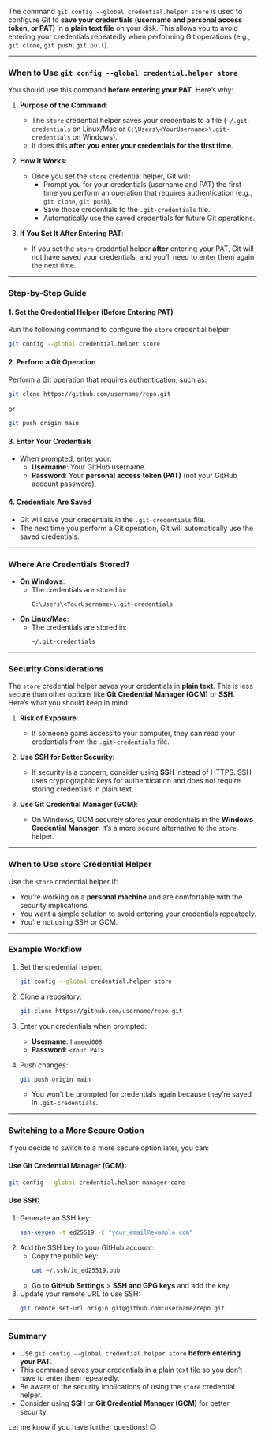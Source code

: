 The command `git config --global credential.helper store` is used to configure Git to **save your credentials (username and personal access token, or PAT)** in a **plain text file** on your disk. This allows you to avoid entering your credentials repeatedly when performing Git operations (e.g., `git clone`, `git push`, `git pull`).

---

### **When to Use `git config --global credential.helper store`**

You should use this command **before entering your PAT**. Here’s why:

1. **Purpose of the Command**:

   - The `store` credential helper saves your credentials to a file (`~/.git-credentials` on Linux/Mac or `C:\Users\<YourUsername>\.git-credentials` on Windows).
   - It does this **after you enter your credentials for the first time**.

2. **How It Works**:

   - Once you set the `store` credential helper, Git will:
     - Prompt you for your credentials (username and PAT) the first time you perform an operation that requires authentication (e.g., `git clone`, `git push`).
     - Save those credentials to the `.git-credentials` file.
     - Automatically use the saved credentials for future Git operations.

3. **If You Set It After Entering PAT**:
   - If you set the `store` credential helper **after** entering your PAT, Git will not have saved your credentials, and you’ll need to enter them again the next time.

---

### **Step-by-Step Guide**

#### **1. Set the Credential Helper (Before Entering PAT)**

Run the following command to configure the `store` credential helper:

```bash
git config --global credential.helper store
```

#### **2. Perform a Git Operation**

Perform a Git operation that requires authentication, such as:

```bash
git clone https://github.com/username/repo.git
```

or

```bash
git push origin main
```

#### **3. Enter Your Credentials**

- When prompted, enter your:
  - **Username**: Your GitHub username.
  - **Password**: Your **personal access token (PAT)** (not your GitHub account password).

#### **4. Credentials Are Saved**

- Git will save your credentials in the `.git-credentials` file.
- The next time you perform a Git operation, Git will automatically use the saved credentials.

---

### **Where Are Credentials Stored?**

- **On Windows**:
  - The credentials are stored in:
    ```
    C:\Users\<YourUsername>\.git-credentials
    ```
- **On Linux/Mac**:
  - The credentials are stored in:
    ```
    ~/.git-credentials
    ```

---

### **Security Considerations**

The `store` credential helper saves your credentials in **plain text**. This is less secure than other options like **Git Credential Manager (GCM)** or **SSH**. Here’s what you should keep in mind:

1. **Risk of Exposure**:

   - If someone gains access to your computer, they can read your credentials from the `.git-credentials` file.

2. **Use SSH for Better Security**:

   - If security is a concern, consider using **SSH** instead of HTTPS. SSH uses cryptographic keys for authentication and does not require storing credentials in plain text.

3. **Use Git Credential Manager (GCM)**:
   - On Windows, GCM securely stores your credentials in the **Windows Credential Manager**. It’s a more secure alternative to the `store` helper.

---

### **When to Use `store` Credential Helper**

Use the `store` credential helper if:

- You’re working on a **personal machine** and are comfortable with the security implications.
- You want a simple solution to avoid entering your credentials repeatedly.
- You’re not using SSH or GCM.

---

### **Example Workflow**

1. Set the credential helper:

   ```bash
   git config --global credential.helper store
   ```

2. Clone a repository:

   ```bash
   git clone https://github.com/username/repo.git
   ```

3. Enter your credentials when prompted:

   - **Username**: `hameed008`
   - **Password**: `<Your PAT>`

4. Push changes:
   ```bash
   git push origin main
   ```
   - You won’t be prompted for credentials again because they’re saved in `.git-credentials`.

---

### **Switching to a More Secure Option**

If you decide to switch to a more secure option later, you can:

#### **Use Git Credential Manager (GCM)**:

```bash
git config --global credential.helper manager-core
```

#### **Use SSH**:

1. Generate an SSH key:
   ```bash
   ssh-keygen -t ed25519 -C "your_email@example.com"
   ```
2. Add the SSH key to your GitHub account:
   - Copy the public key:
     ```bash
     cat ~/.ssh/id_ed25519.pub
     ```
   - Go to **GitHub Settings** > **SSH and GPG keys** and add the key.
3. Update your remote URL to use SSH:
   ```bash
   git remote set-url origin git@github.com:username/repo.git
   ```

---

### **Summary**

- Use `git config --global credential.helper store` **before entering your PAT**.
- This command saves your credentials in a plain text file so you don’t have to enter them repeatedly.
- Be aware of the security implications of using the `store` credential helper.
- Consider using **SSH** or **Git Credential Manager (GCM)** for better security.

Let me know if you have further questions! 😊
